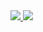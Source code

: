 <div align="justify">
  <a href="https://github.com/LucasMendes97">
    <img  src="https://github-readme-stats.vercel.app/api?username=LucasMendes97&show_icons=true&theme=dark&count_private=true"/>
    <img  src="https://github-readme-stats.vercel.app/api/top-langs/?username=LucasMendes97&layout=compact&langs_count=8&theme=dark"/>
  </a>
</div>
